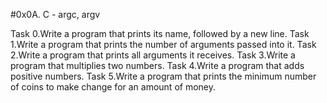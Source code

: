 #0x0A. C - argc, argv

Task 0.Write a program that prints its name, followed by a new line.
Task 1.Write a program that prints the number of arguments passed into it.
Task 2.Write a program that prints all arguments it receives.
Task 3.Write a program that multiplies two numbers.
Task 4.Write a program that adds positive numbers.
Task 5.Write a program that prints the minimum number of coins to make change for an amount of money.
